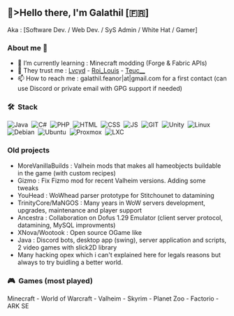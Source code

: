 ## 💙>Hello there, I'm Galathil [🇫🇷]

Aka : [Software Dev. / Web Dev. / SyS Admin / White Hat / Gamer]

### About me 👋
- 🌱 I’m currently learning : Minecraft modding (Forge & Fabric APIs)
- 💜 They trust me : [Lvcyd](https://www.twitch.tv/lvcyd) - [Roi_Louis](https://www.youtube.com/@RoiLouisMC) - [Teuc__](https://www.twitch.tv/teuc__)
- 📫 How to reach me : galathil.feanor|at|gmail.com for a first contact (can use Discord or private email with GPG support if needed)

### 🛠 &nbsp;Stack
![Java](https://img.shields.io/badge/Java-05122A?style=flat&logo=java&logoColor=blue)&nbsp;
![C#](https://img.shields.io/badge/C%20Sharp-05122A?style=flat&logo=csharp&logoColor=blue)&nbsp;
![PHP](https://img.shields.io/badge/PHP-05122A?style=flat&logo=php&logoColor=blue)&nbsp;
![HTML](https://img.shields.io/badge/HTML-05122A?style=flat&logo=html5&logoColor=blue)&nbsp;
![CSS](https://img.shields.io/badge/CSS-05122A?style=flat&logo=css3&logoColor=blue)&nbsp;
![JS](https://img.shields.io/badge/JS-05122A?style=flat&logo=javascript&logoColor=blue)&nbsp;
![GIT](https://img.shields.io/badge/GIT-05122A?style=flat&logo=git&logoColor=blue)&nbsp;
![Unity](https://img.shields.io/badge/Unity-05122A?style=flat&logo=unity&logoColor=blue)&nbsp;
![Linux](https://img.shields.io/badge/Linux-05122A?style=flat&logo=linux&logoColor=blue)&nbsp;
![Debian](https://img.shields.io/badge/Debian-05122A?style=flat&logo=debian&logoColor=blue)&nbsp;
![Ubuntu](https://img.shields.io/badge/Ubuntu-05122A?style=flat&logo=ubuntu&logoColor=blue)&nbsp;
![Proxmox](https://img.shields.io/badge/Proxmox-05122A?style=flat&logo=proxmox&logoColor=blue)&nbsp;
![LXC](https://img.shields.io/badge/LXC-05122A?style=flat&logo=lxc&logoColor=blue)&nbsp;

### Old projects
- MoreVanillaBuilds : Valhein mods that makes all hameobjects buildable in the game (with custom recipes)
- Gizmo : Fix Fizmo mod for recent Valheim versions. Adding some tweaks
- YouHead : WoWhead parser prototype for Stitchounet to datamining
- TrinityCore/MaNGOS : Many years in WoW servers development, upgrades, maintenance and player support
- Ancestra : Collaboration on Dofus 1.29 Emulator (client server protocol, datamining, MySQL improvments)
- XNova/Wootook : Open source OGame like
- Java : Discord bots, desktop app (swing), server application and scripts, 2 video games with slick2D library
- Many hacking opex which i can't explained here for legals reasons but always to try buidling a better world.

### 🎮 &nbsp;Games (most played)
Minecraft - World of Warcraft - Valheim - Skyrim - Planet Zoo - Factorio - ARK SE

<!--
**galathil/galathil** is a ✨ _special_ ✨ repository because its `README.md` (this file) appears on your GitHub profile.

Here are some ideas to get you started:

- 🔭 I’m currently working on ...
- 🌱 I’m currently learning ...
- 👯 I’m looking to collaborate on ...
- 🤔 I’m looking for help with ...
- 💬 Ask me about ...
- 📫 How to reach me: ...
- 😄 Pronouns: ...
- ⚡ Fun fact: ...
-->

